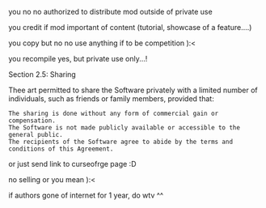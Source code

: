 you no no authorized to distribute mod outside of private use

you credit if mod important of content (tutorial, showcase of a feature....)

you copy but no no use anything if to be competition ):<

you recompile yes, but private use only...!

Section 2.5: Sharing

Thee art permitted to share the Software privately with a limited number of individuals, such as friends or family members, provided that:

    The sharing is done without any form of commercial gain or compensation.
    The Software is not made publicly available or accessible to the general public.
    The recipients of the Software agree to abide by the terms and conditions of this Agreement.

or just send link to curseofrge page :D

no selling or you mean ):<

if authors gone of internet for 1 year, do wtv ^^
